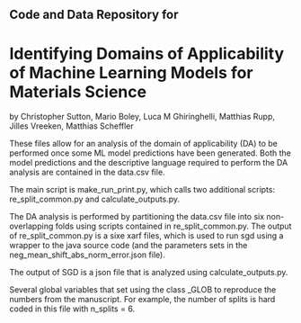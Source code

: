 ## Code and Data Repository for
# Identifying Domains of Applicability of Machine Learning Models for Materials Science
by Christopher Sutton, Mario Boley, Luca M Ghiringhelli, Matthias Rupp, Jilles Vreeken, Matthias Scheffler

These files allow for an analysis of the domain of applicability (DA) to be performed once some ML model predictions have been generated.
Both the model predictions and the descriptive language required to perform the DA analysis are contained in the data.csv file. 

The main script is make_run_print.py, which calls two additional scripts: re_split_common.py and calculate_outputs.py. 

The DA analysis is performed by partitioning the data.csv file into six non-overlapping folds using scripts contained in re_split_common.py. The output of re_split_common.py is a sixe xarf files, which is used to run sgd using a wrapper to the java source code (and the parameters sets in the neg_mean_shift_abs_norm_error.json file).

The output of SGD is a json file that is analyzed using calculate_outputs.py. 

Several global variables that set using the class _GLOB to reproduce the numbers from the manuscript.  For example,  the number of splits is hard coded in this file with n_splits = 6.

